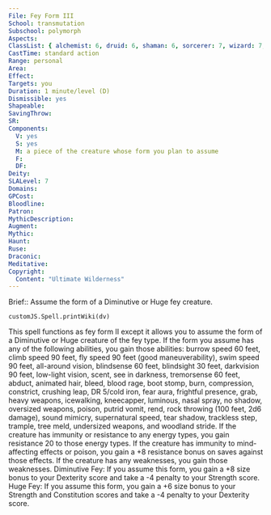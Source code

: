 ```yaml
---
File: Fey Form III
School: transmutation
Subschool: polymorph
Aspects: 
ClassList: { alchemist: 6, druid: 6, shaman: 6, sorcerer: 7, wizard: 7, witch: 7 }
CastTime: standard action
Range: personal
Area: 
Effect: 
Targets: you
Duration: 1 minute/level (D)
Dismissible: yes
Shapeable: 
SavingThrow: 
SR: 
Components:
  V: yes
  S: yes
  M: a piece of the creature whose form you plan to assume
  F: 
  DF: 
Deity: 
SLALevel: 7
Domains: 
GPCost: 
Bloodline: 
Patron: 
MythicDescription: 
Augment: 
Mythic: 
Haunt: 
Ruse: 
Draconic: 
Meditative: 
Copyright:
  Content: "Ultimate Wilderness"
---
```

Brief:: Assume the form of a Diminutive or Huge fey creature.

```dataviewjs
customJS.Spell.printWiki(dv)
```

This spell functions as fey form II except it allows you to assume the form of a Diminutive or Huge creature of the fey type. If the form you assume has any of the following abilities, you gain those abilities: burrow speed 60 feet, climb speed 90 feet, fly speed 90 feet (good maneuverability), swim speed 90 feet, all-around vision, blindsense 60 feet, blindsight 30 feet, darkvision 90 feet, low-light vision, scent, see in darkness, tremorsense 60 feet, abduct, animated hair, bleed, blood rage, boot stomp, burn, compression, constrict, crushing leap, DR 5/cold iron, fear aura, frightful presence, grab, heavy weapons, icewalking, kneecapper, luminous, nasal spray, no shadow, oversized weapons, poison, putrid vomit, rend, rock throwing (100 feet, 2d6 damage), sound mimicry, supernatural speed, tear shadow, trackless step, trample, tree meld, undersized weapons, and woodland stride. If the creature has immunity or resistance to any energy types, you gain resistance 20 to those energy types. If the creature has immunity to mind-affecting effects or poison, you gain a +8 resistance bonus on saves against those effects. If the creature has any weaknesses, you gain those weaknesses. Diminutive Fey: If you assume this form, you gain a +8 size bonus to your Dexterity score and take a -4 penalty to your Strength score. Huge Fey: If you assume this form, you gain a +6 size bonus to your Strength and Constitution scores and take a -4 penalty to your Dexterity score.
